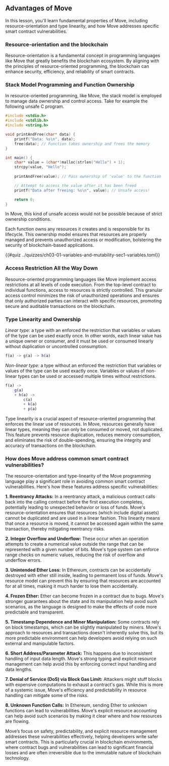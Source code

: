 ## Advantages of Move

In this lesson, you'll learn fundamental properties of Move, including resource-orientation and type linearity, and how Move addresses specific smart contract vulnerabilities.

### Resource-orientation and the blockchain

Resource-orientation is a fundamental concept in programming languages like Move that greatly benefits the blockchain ecosystem. By aligning with the principles of resource-oriented programming, the blockchain can enhance security, efficiency, and reliability of smart contracts.

### Stack Model Programming and Function Ownership

In resource-oriented programming, like Move, the stack model is employed to manage data ownership and control access. Take for example the following unsafe C program.

```c
#include <stdio.h>
#include <stdlib.h>
#include <string.h>

void printAndFree(char* data) {
    printf("Data: %s\n", data);
    free(data); // Function takes ownership and frees the memory
}

int main() {
    char* value = (char*)malloc(strlen("Hello") + 1);
    strcpy(value, "Hello");
    
    printAndFree(value); // Pass ownership of 'value' to the function

    // Attempt to access the value after it has been freed
    printf("Data after freeing: %s\n", value); // Unsafe access!

    return 0;
}
```
In Move, this kind of unsafe access would not be possible because of strict ownership conditions.

Each function owns any resources it creates and is responsible for its lifecycle. This ownership model ensures that resources are properly managed and prevents unauthorized access or modification, bolstering the security of blockchain-based applications.

{{#quiz ../quizzes/ch03-01-variables-and-mutability-sec1-variables.toml}}

### Access Restriction All the Way Down

Resource-oriented programming languages like Move implement access restrictions at all levels of code execution. From the top-level contract to individual functions, access to resources is strictly controlled. This granular access control minimizes the risk of unauthorized operations and ensures that only authorized parties can interact with specific resources, promoting secure and auditable transactions on the blockchain.

### Type Linearity and Ownership

*Linear type:* a type with an enforced the restriction that variables or values of the type can be used exactly once. In other words, each linear value has a unique owner or consumer, and it must be used or consumed linearly without duplication or uncontrolled consumption.

```javascript
f(a) -> g(a) -> h(a)
```

*Non-linear type:* a type without an enforced the restriction that variables or values of the type can be used exactly once. Variables or values of non-linear types can be used or accessed multiple times without restrictions.

```javascript
f(a) ->
    g(a)
    + h(a) -> 
        c(a)
        + k(a)
        + p(a)
```

Type linearity is a crucial aspect of resource-oriented programming that enforces the linear use of resources. In Move, resources generally have linear types, meaning they can only be consumed or moved, not duplicated. This feature prevents resource duplication, reduces memory consumption, and eliminates the risk of double-spending, ensuring the integrity and accuracy of transactions on the blockchain.

### How does Move address common smart contract vulnerabilities?

The resource-orientation and type-linearity of the Move programming language play a significant role in avoiding common smart contract vulnerabilities. Here's how these features address specific vulnerabilities:

**1. Reentrancy Attacks:** In a reentrancy attack, a malicious contract calls back into the calling contract before the first execution completes, potentially leading to unexpected behavior or loss of funds. Move's resource-orientation ensures that resources (which include digital assets) cannot be duplicated and are used in a linear fashion. This linearity means that once a resource is moved, it cannot be accessed again within the same transaction, thereby mitigating reentrancy risks.

**2. Integer Overflow and Underflow:** These occur when an operation attempts to create a numerical value outside the range that can be represented with a given number of bits. Move's type system can enforce range checks on numeric values, reducing the risk of overflow and underflow errors.

**3. Unintended Ether Loss:** In Ethereum, contracts can be accidentally destroyed with ether still inside, leading to permanent loss of funds. Move's resource model can prevent this by ensuring that resources are accounted for at all times, making it much harder to lose them accidentally.

**4. Frozen Ether:** Ether can become frozen in a contract due to bugs. Move's stronger guarantees about the state and its manipulation help avoid such scenarios, as the language is designed to make the effects of code more predictable and transparent.

**5. Timestamp Dependence and Miner Manipulation:** Some contracts rely on block timestamps, which can be slightly manipulated by miners. Move's approach to resources and transactions doesn't inherently solve this, but its more predictable environment can help developers avoid relying on such external and manipulable factors.

**6. Short Address/Parameter Attack:** This happens due to inconsistent handling of input data length. Move's strong typing and explicit resource management can help avoid this by enforcing correct input handling and data lengths.

**7. Denial of Service (DoS) via Block Gas Limit:** Attackers might stuff blocks with expensive computations to exhaust a contract's gas. While this is more of a systemic issue, Move's efficiency and predictability in resource handling can mitigate some of the risks.

**8. Unknown Function Calls:** In Ethereum, sending Ether to unknown functions can lead to vulnerabilities. Move's explicit resource accounting can help avoid such scenarios by making it clear where and how resources are flowing.

Move’s focus on safety, predictability, and explicit resource management addresses these vulnerabilities effectively, helping developers write safer smart contracts. This is particularly crucial in blockchain environments, where contract bugs and vulnerabilities can lead to significant financial losses and are often irreversible due to the immutable nature of blockchain technology.